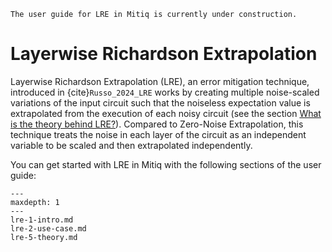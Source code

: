 ```{warning}
The user guide for LRE in Mitiq is currently under construction.
```

# Layerwise Richardson Extrapolation

Layerwise Richardson Extrapolation (LRE), an error mitigation technique, introduced in
{cite}`Russo_2024_LRE` works by creating multiple noise-scaled variations of the input
circuit such that the noiseless expectation value is extrapolated from the execution of each
noisy circuit (see the section [What is the theory behind LRE?](lre-5-theory.md)). Compared to
Zero-Noise Extrapolation, this technique treats the noise in each layer of the circuit
as an independent variable to be scaled and then extrapolated independently.

You can get started with LRE in Mitiq with the following sections of the user guide:

```{toctree}
---
maxdepth: 1
---
lre-1-intro.md
lre-2-use-case.md
lre-5-theory.md
```
